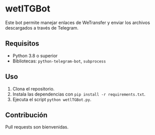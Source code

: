# wetlTGBot
Este bot permite manejar enlaces de WeTransfer y enviar los archivos descargados a través de Telegram.

## Requisitos
- Python 3.8 o superior
- Bibliotecas: `python-telegram-bot`, `subprocess`

## Uso
1. Clona el repositorio.
2. Instala las dependencias con `pip install -r requirements.txt`.
3. Ejecuta el script `python wetlTGBot.py`.

## Contribución
Pull requests son bienvenidas.
